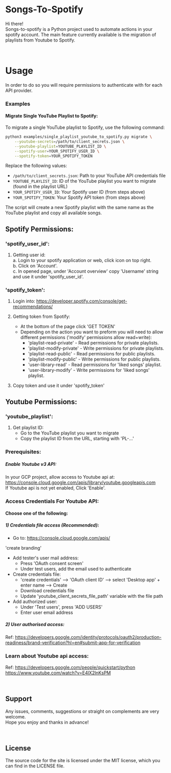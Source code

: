 # Songs-To-Spotify
Hi there! <br>
Songs-to-spotify is a Python project used to automate actions in your spotify account.
The main feature currently available is the migration of playlists from Youtube to Spotify.

<br>

# Usage
In order to do so you will require permissions to authenticate with for each API provider.
### Examples

#### Migrate Single YouTube Playlist to Spotify:
To migrate a single YouTube playlist to Spotify, use the following command:

```bash
python3 examples/single_playlist_youtube_to_spotify.py migrate \
    --youtube-secrets=/path/to/client_secrets.json \
    --youtube-playlist=YOUTUBE_PLAYLIST_ID \
    --spotify-user=YOUR_SPOTIFY_USER_ID \
    --spotify-token=YOUR_SPOTIFY_TOKEN
```

Replace the following values:
- `/path/to/client_secrets.json`: Path to your YouTube API credentials file
- `YOUTUBE_PLAYLIST_ID`: ID of the YouTube playlist you want to migrate (found in the playlist URL)
- `YOUR_SPOTIFY_USER_ID`: Your Spotify user ID (from steps above)
- `YOUR_SPOTIFY_TOKEN`: Your Spotify API token (from steps above)

The script will create a new Spotify playlist with the same name as the YouTube playlist and copy all available songs.

## Spotify Permissions:
### 'spotify_user_id':
1. Getting user id: <br>
    a. Login to your spotify application or web, click icon on top right. <br>
    b. Click on 'Account'. <br>
    c. In opened page, under 'Account overview' copy 'Username' string and use it under 'spotify_user_id'.

### 'spotify_token':
1. Login into: https://developer.spotify.com/console/get-recommendations/
2. Getting token from Spotify:
    - At the bottom of the page click 'GET TOKEN'
    - Depending on the action you want to preform you will need to allow different permissions ('modify' permissions allow read+write):
        - 'playlist-read-private' - Read permissions for private playlists.
        - 'playlist-modify-private' - Write permissions for private playlists.
        - 'playlist-read-public' - Read permissions for public playlists.
        - 'playlist-modify-public' - Write permissions for public playlists.
        - 'user-library-read' - Read permissions for 'liked songs' playlist.
        - 'user-library-modify' - Write permissions for 'liked songs' playlist.

3. Copy token and use it under 'spotify_token'

## Youtube Permissions:
### 'youtube_playlist':
1. Get playlist ID:
    - Go to the YouTube playlist you want to migrate
    - Copy the playlist ID from the URL, starting with 'PL-...'

### Prerequisites:
##### Enable Youtube v3 API:
In your GCP project, allow access to Youtube api at: https://console.cloud.google.com/apis/library/youtube.googleapis.com <br>
If Youtube api is not yet enabled, Click 'Enable'.

### Access Credentials For Youtube API:
#### Choose one of the following:
##### 1) Credentials file access (Recommended):
- Go to: https://console.cloud.google.com/apis/

'create branding'

- Add tester's user mail address:
    - Press 'OAuth consent screen'
    - Under test users, add the email used to authenticate
- Create credentials file:
    - 'create credentials' --> 'OAuth client ID' --> select 'Desktop app' + enter name --> Create
    - Download credentials file
    - Update 'youtube_client_secrets_file_path' variable with the file path
- Add authorized user:
    - Under 'Test users', press 'ADD USERS'
    - Enter user email address
    

##### 2) User authorised access:
Ref: https://developers.google.com/identity/protocols/oauth2/production-readiness/brand-verification?hl=en#submit-app-for-verification


### Learn about Youtube api access:
Ref: https://developers.google.com/people/quickstart/python
https://www.youtube.com/watch?v=E4lX2lnKsPM

<br>

## Support
Any issues, comments, suggestions or straight on complements are very welcome. <br>
Hope you enjoy and thanks in advance!

<br>

## License
The source code for the site is licensed under the MIT license, which you can find in the LICENSE file.

